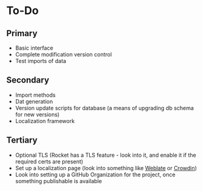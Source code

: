# To-Do
## Primary
- Basic interface
- Complete modification version control
- Test imports of data

## Secondary
- Import methods
- Dat generation
- Version update scripts for database (a means of upgrading db schema for new versions)
- Localization framework

## Tertiary
- Optional TLS (Rocket has a TLS feature - look into it, and enable it if the required certs are present)
- Set up a localization page (look into something like [Weblate](https://weblate.org/) or [Crowdin](https://crowdin.com/))
- Look into setting up a GitHub Organization for the project, once something publishable is available

